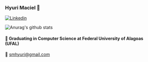 ### Hyuri Maciel 👋

[![Linkedin](https://img.shields.io/badge/linkedin-%230077B5.svg?&style=for-the-badge&logo=linkedin&logoColor=white)](https://www.linkedin.com/in/hyuri-maciel-538156aa/)

![Anurag's github stats](https://github-readme-stats.vercel.app/api?username=HyuriMaciel&theme=react&show_icons=true)


#### :notebook: Graduating in Computer Science at Federal University of Alagoas (UFAL)
  
:email: smhyuri@gmail.com





